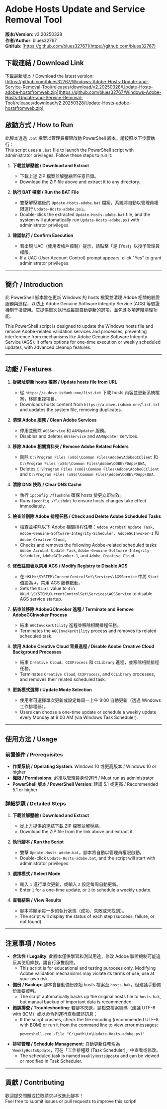 
# Adobe Hosts Update and Service Removal Tool

**版本/Version**: v3.20250328  
**作者/Author**: blues32767  
**GitHub**: [https://github.com/blues32767](https://github.com/blues32767)

## 下載連結 / Download Link

下載最新版本 / Download the latest version:  
[https://github.com/blues32767/Windows-Adobe-Hosts-Update-and-Service-Removal-Tool/releases/download/v2.20250328/Update-Hosts-adobe-hostsfromweb.zip](https://github.com/blues32767/Windows-Adobe-Hosts-Update-and-Service-Removal-Tool/releases/download/v2.20250328/Update-Hosts-adobe-hostsfromweb.zip)

## 啟動方式 / How to Run

此腳本透過 `.bat` 檔案以管理員權限啟動 PowerShell 腳本。請按照以下步驟執行：  
This script uses a `.bat` file to launch the PowerShell script with administrator privileges. Follow these steps to run it:

1. **下載並解壓縮 / Download and Extract**  
   - 下載上述 ZIP 檔案並解壓縮至任意目錄。  
   - Download the ZIP file above and extract it to any directory.

2. **執行 BAT 檔案 / Run the BAT File**  
   - 雙擊解壓縮後的 `Update-Hosts-adobe.bat` 檔案，系統將自動以管理員權限運行 `Update-Hosts-adobe.ps1`。  
   - Double-click the extracted `Update-Hosts-adobe.bat` file, and the system will automatically run `Update-Hosts-adobe.ps1` with administrator privileges.

3. **確認執行 / Confirm Execution**  
   - 若出現 UAC（使用者帳戶控制）提示，請點擊「是 (Yes)」以授予管理員權限。  
   - If a UAC (User Account Control) prompt appears, click "Yes" to grant administrator privileges.

---

## 簡介 / Introduction

此 PowerShell 腳本旨在更新 Windows 的 hosts 檔案並清理 Adobe 相關的驗證服務與進程，以防止 Adobe Genuine Software Integrity Service (AGS) 等驗證機制干擾使用。它提供單次執行或每周自動更新的選項，並包含多項進階清理功能。

This PowerShell script is designed to update the Windows hosts file and remove Adobe-related validation services and processes, preventing interference from mechanisms like Adobe Genuine Software Integrity Service (AGS). It offers options for one-time execution or weekly scheduled updates, with advanced cleanup features.

---

## 功能 / Features

1. **從網址更新 hosts 檔案 / Update hosts file from URL**
   - 從 `https://a.dove.isdumb.one/list.txt` 下載 hosts 內容並更新系統檔案，移除重複項目。  
   - Downloads hosts content from `https://a.dove.isdumb.one/list.txt` and updates the system file, removing duplicates.

2. **清理 Adobe 服務 / Clean Adobe Services**
   - 停用並刪除 `AGSService` 和 `AAMUpdater` 服務。  
   - Disables and deletes `AGSService` and `AAMUpdater` services.

3. **移除 Adobe 相關資料夾 / Remove Adobe Related Folders**
   - 刪除 `C:\Program Files (x86)\Common Files\Adobe\AdobeGCClient` 和 `C:\Program Files (x86)\Common Files\Adobe\OOBE\PDApp\UWA`。  
   - Deletes `C:\Program Files (x86)\Common Files\Adobe\AdobeGCClient` and `C:\Program Files (x86)\Common Files\Adobe\OOBE\PDApp\UWA`.

4. **清除 DNS 快取 / Clear DNS Cache**
   - 執行 `ipconfig /flushdns` 確保 hosts 變更立即生效。  
   - Runs `ipconfig /flushdns` to ensure hosts changes take effect immediately.

5. **檢查並刪除 Adobe 排程任務 / Check and Delete Adobe Scheduled Tasks**
   - 檢查並移除以下 Adobe 相關排程任務：`Adobe Acrobat Update Task`、`Adobe-Genuine-Software-Integrity-Scheduler`、`AdobeGCInvoker-1` 和 `Adobe Creative Cloud`。  
   - Checks and removes the following Adobe-related scheduled tasks: `Adobe Acrobat Update Task`, `Adobe-Genuine-Software-Integrity-Scheduler`, `AdobeGCInvoker-1`, and `Adobe Creative Cloud`.

6. **修改註冊表以禁用 AGS / Modify Registry to Disable AGS**
   - 在 `HKLM:\SYSTEM\CurrentControlSet\Services\AGSService` 中將 `Start` 值設為 `4`，禁用 AGS 服務啟動。  
   - Sets the `Start` value to `4` in `HKLM:\SYSTEM\CurrentControlSet\Services\AGSService` to disable AGS service startup.

7. **結束並移除 AdobeGCInvoker 進程 / Terminate and Remove AdobeGCInvoker Process**
   - 結束 `AGCInvokerUtility` 進程並移除相關排程任務。  
   - Terminates the `AGCInvokerUtility` process and removes its related scheduled task.

8. **禁用 Adobe Creative Cloud 背景進程 / Disable Adobe Creative Cloud Background Processes**
   - 結束 `Creative Cloud`、`CCXProcess` 和 `CCLibrary` 進程，並移除相關排程任務。  
   - Terminates `Creative Cloud`, `CCXProcess`, and `CCLibrary` processes, and removes their related scheduled task.

9. **更新模式選擇 / Update Mode Selection**
   - 使用者可選擇單次更新或設定每周一上午 9:00 自動更新（透過 Windows 工作排程器）。  
   - Users can choose a one-time update or schedule a weekly update every Monday at 9:00 AM (via Windows Task Scheduler).

---

## 使用方法 / Usage

### 前置條件 / Prerequisites
- **作業系統 / Operating System**: Windows 10 或更高版本 / Windows 10 or higher  
- **權限 / Permissions**: 必須以管理員身份運行 / Must run as administrator  
- **PowerShell 版本 / PowerShell Version**: 建議 5.1 或更高 / Recommended 5.1 or higher  

### 詳細步驟 / Detailed Steps
1. **下載並解壓縮 / Download and Extract**  
   - 從上方提供的連結下載 ZIP 檔案並解壓縮。  
   - Download the ZIP file from the link above and extract it.

2. **執行腳本 / Run the Script**  
   - 雙擊 `Update-Hosts-adobe.bat`，腳本將自動以管理員權限啟動。  
   - Double-click `Update-Hosts-adobe.bat`, and the script will start with administrator privileges.

3. **選擇模式 / Select Mode**  
   - 輸入 `1` 進行單次更新，或輸入 `2` 設定每周自動更新。  
   - Enter `1` for a one-time update, or `2` to schedule a weekly update.

4. **查看結果 / View Results**  
   - 腳本將顯示每一步的執行狀態（成功、失敗或未找到）。  
   - The script will display the status of each step (success, failure, or not found).

---

## 注意事項 / Notes

- **合法性 / Legality**: 此腳本僅供學習和測試用途，修改 Adobe 驗證機制可能違反其使用條款，請自行承擔風險。  
  - This script is for educational and testing purposes only. Modifying Adobe validation mechanisms may violate its terms of use; use at your own risk.  
- **備份 / Backup**: 腳本會自動備份原始 hosts 檔案至 `hosts.bak`，但建議手動備份重要資料。  
  - The script automatically backs up the original hosts file to `hosts.bak`, but manual backup of important data is recommended.  
- **錯誤排查 / Troubleshooting**: 若腳本閃退，請檢查檔案編碼（建議 UTF-8 with BOM）或以命令列運行查看錯誤訊息：  
  - If the script crashes, check the file encoding (recommended UTF-8 with BOM) or run it from the command line to view error messages:  
    ```
    powershell.exe -File "C:\path\to\Update-Hosts-adobe.ps1"
    ```  
- **排程管理 / Schedule Management**: 自動更新任務名為 `WeeklyHostsUpdate`，可在「工作排程器 (Task Scheduler)」中查看或修改。  
  - The scheduled task is named `WeeklyHostsUpdate` and can be viewed or modified in Task Scheduler.

---

## 貢獻 / Contributing

歡迎提交問題或拉取請求以改進此腳本！  
Feel free to submit issues or pull requests to improve this script!
